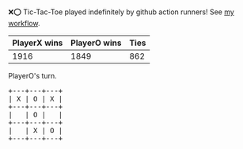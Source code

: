 :x::o: Tic-Tac-Toe played indefinitely by github action runners! See [my workflow](.github/workflows/play.yaml).

|PlayerX wins|PlayerO wins|Ties|
|-|-|-|
|1916|1849|862|

PlayerO's turn.

<pre>
+---+---+---+
| X | O | X |
+---+---+---+
|   | O |   |
+---+---+---+
|   | X | O |
+---+---+---+
</pre>